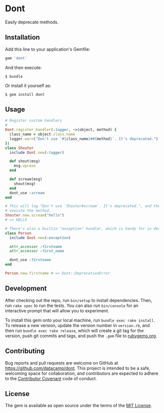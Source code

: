 # Dont

Easily deprecate methods.

## Installation

Add this line to your application's Gemfile:

```ruby
gem 'dont'
```

And then execute:

    $ bundle

Or install it yourself as:

    $ gem install dont

## Usage

```ruby
# Register custom handlers
#
Dont.register_handler(:logger, ->(object, method) {
  class_name = object.class.name
  logger.warn("Don't use `#{class_name}##{method}`. It's deprecated.")
})
class Shouter
  include Dont.new(:logger)

  def shout(msg)
    msg.upcase
  end

  def scream(msg)
    shout(msg)
  end
  dont_use :scream
end

# This will log "Don't use `Shouter#scream`. It's deprecated.", and then
# execute the method.
Shouter.new.scream("hello")
# => HELLO

# There's also a builtin "exception" handler, which is handy for in development
class Person
  include Dont.new(:exception)

  attr_accessor :firstname
  attr_accessor :first_name

  dont_use :firstname
end

Person.new.firstname # => Dont::DeprecationError
```

## Development

After checking out the repo, run `bin/setup` to install dependencies. Then, run `rake spec` to run the tests. You can also run `bin/console` for an interactive prompt that will allow you to experiment.

To install this gem onto your local machine, run `bundle exec rake install`. To release a new version, update the version number in `version.rb`, and then run `bundle exec rake release`, which will create a git tag for the version, push git commits and tags, and push the `.gem` file to [rubygems.org](https://rubygems.org).

## Contributing

Bug reports and pull requests are welcome on GitHub at https://github.com/datacamp/dont. This project is intended to be a safe, welcoming space for collaboration, and contributors are expected to adhere to the [Contributor Covenant](http://contributor-covenant.org) code of conduct.


## License

The gem is available as open source under the terms of the [MIT License](http://opensource.org/licenses/MIT).

